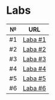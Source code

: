 # Labs

| №  | URL                                                           |
| -- |:-------------------------------------------------------------:|
| #1 | [Laba #1](https://github.com/Nazar629/LABS/tree/master/lab_1) |
| #2 | [Laba #2](https://github.com/Nazar629/LABS/tree/master/lab_2) |
| #3 | [Laba #3](https://github.com/Nazar629/LABS/tree/master/lab_3) |
| #4 | [Laba #4](https://github.com/Nazar629/LABS/tree/master/lab_4) |
| #5 | [Laba #5](https://github.com/Nazar629/LABS/tree/master/lab_5) |
| #6 | [Laba #6](https://github.com/Nazar629/LABS/tree/master/lab_6) |
